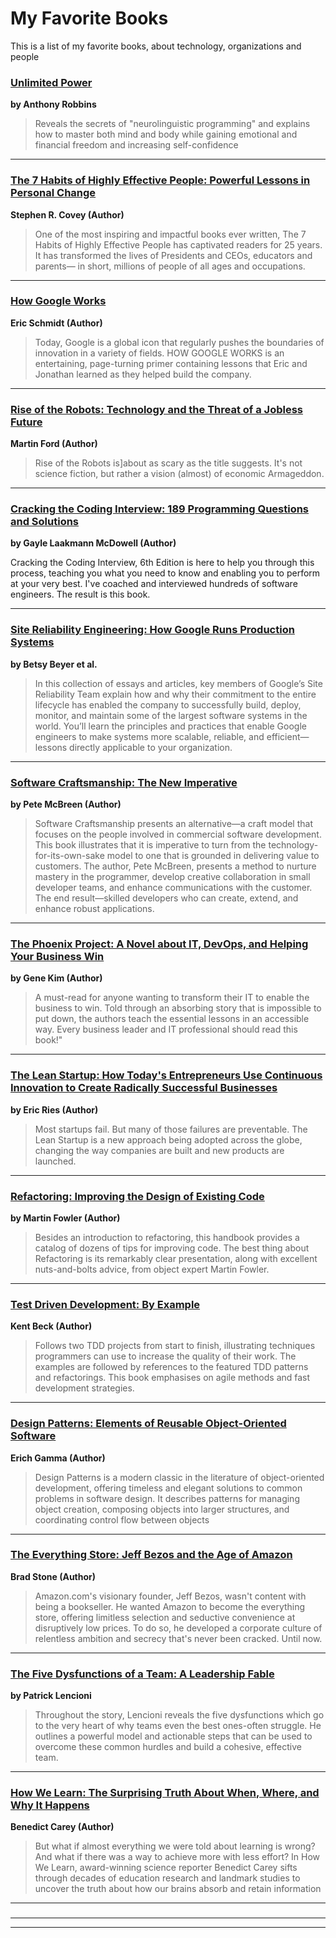 # My Favorite Books
This is a list of my favorite books, about technology, organizations and people 


 ### [Unlimited Power](http://a.co/8uHxPCV)
  **by Anthony Robbins**
 > Reveals the secrets of "neurolinguistic programming" and explains how to master both mind and body while gaining emotional and financial freedom and increasing self-confidence
 
 ---
 
### [The 7 Habits of Highly Effective People: Powerful Lessons in Personal Change](http://a.co/ee0ctKO) 
**Stephen R. Covey (Author)**
> One of the most inspiring and impactful books ever written, The 7 Habits of Highly Effective People has captivated readers for 25 years. It has transformed the lives of Presidents and CEOs, educators and parents— in short, millions of people of all ages and occupations.
 
 ---

### [How Google Works](http://a.co/eotXrpQ)
**Eric Schmidt (Author)**
> Today, Google is a global icon that regularly pushes the boundaries of innovation in a variety of fields. HOW GOOGLE WORKS is an entertaining, page-turning primer containing lessons that Eric and Jonathan learned as they helped build the company.

---

### [Rise of the Robots: Technology and the Threat of a Jobless Future](http://a.co/7chlgsC) 
**Martin Ford (Author)**
> Rise of the Robots is]about as scary as the title suggests. It's not science fiction, but rather a vision (almost) of economic Armageddon.

---

### [Cracking the Coding Interview: 189 Programming Questions and Solutions](http://a.co/5AZYvu0)
**by Gayle Laakmann McDowell  (Author)**
> 
Cracking the Coding Interview, 6th Edition is here to help you through this process, teaching you what you need to know and enabling you to perform at your very best. I've coached and interviewed hundreds of software engineers. The result is this book.

---
 
### [Site Reliability Engineering: How Google Runs Production Systems](http://a.co/f3ESK0d)
**by Betsy Beyer et al.**
> In this collection of essays and articles, key members of Google’s Site Reliability Team explain how and why their commitment to the entire lifecycle has enabled the company to successfully build, deploy, monitor, and maintain some of the largest software systems in the world. You’ll learn the principles and practices that enable Google engineers to make systems more scalable, reliable, and efficient—lessons directly applicable to your organization.

---

### [Software Craftsmanship: The New Imperative](http://a.co/beDvSYh)
**by Pete McBreen  (Author)**
> Software Craftsmanship presents an alternative—a craft model that focuses on the people involved in commercial software development. This book illustrates that it is imperative to turn from the technology-for-its-own-sake model to one that is grounded in delivering value to customers. The author, Pete McBreen, presents a method to nurture mastery in the programmer, develop creative collaboration in small developer teams, and enhance communications with the customer. The end result—skilled developers who can create, extend, and enhance robust applications.

---

###  [The Phoenix Project: A Novel about IT, DevOps, and Helping Your Business Win]( http://a.co/frYv9NW)
**by Gene Kim (Author)**
> A must-read for anyone wanting to transform their IT to enable the business to win. Told through an absorbing story that is impossible to put down, the authors teach the essential lessons in an accessible way. Every business leader and IT professional should read this book!" 

---
 
### [The Lean Startup: How Today's Entrepreneurs Use Continuous Innovation to Create Radically Successful Businesses](http://a.co/eillB2U)
**by Eric Ries (Author)**
> Most startups fail. But many of those failures are preventable.  The Lean Startup is a new approach being adopted across the globe, changing the way companies are built and new products are launched. 

---
 
### [Refactoring: Improving the Design of Existing Code](http://a.co/anlvLsk) 
**by Martin Fowler (Author)**
> Besides an introduction to refactoring, this handbook provides a catalog of dozens of tips for improving code. The best thing about Refactoring is its remarkably clear presentation, along with excellent nuts-and-bolts advice, from object expert Martin Fowler. 

---
 
### [Test Driven Development: By Example](http://a.co/epG40jy)
**Kent Beck (Author)**
> Follows two TDD projects from start to finish, illustrating techniques programmers can use to increase the quality of their work. The examples are followed by references to the featured TDD patterns and refactorings. This book emphasises on agile methods and fast development strategies.

---
 
### [Design Patterns: Elements of Reusable Object-Oriented Software](http://a.co/8I8eYdh) 
**Erich Gamma (Author)**
> Design Patterns is a modern classic in the literature of object-oriented development, offering timeless and elegant solutions to common problems in software design. It describes patterns for managing object creation, composing objects into larger structures, and coordinating control flow between objects

---

### [The Everything Store: Jeff Bezos and the Age of Amazon](http://a.co/3XMPJFj)
**Brad Stone (Author)**
> Amazon.com's visionary founder, Jeff Bezos, wasn't content with being a bookseller. He wanted Amazon to become the everything store, offering limitless selection and seductive convenience at disruptively low prices. To do so, he developed a corporate culture of relentless ambition and secrecy that's never been cracked. Until now.

---
 
### [The Five Dysfunctions of a Team: A Leadership Fable](http://a.co/jjTcwwb)
 **by Patrick Lencioni**
 > Throughout the story, Lencioni reveals the five dysfunctions which go to the very heart of why teams even the best ones-often struggle. He outlines a powerful model and actionable steps that can be used to overcome these common hurdles and build a cohesive, effective team.
 
 ---
 
 ### [How We Learn: The Surprising Truth About When, Where, and Why It Happens](http://a.co/5cv90T8)
 **Benedict Carey (Author)**
 > But what if almost everything we were told about learning is wrong? And what if there was a way to achieve more with less effort? In How We Learn, award-winning science reporter Benedict Carey sifts through decades of education research and landmark studies to uncover the truth about how our brains absorb and retain information
 
 ---
 
 ### []()
 ---
  ****
 > 

 
 
